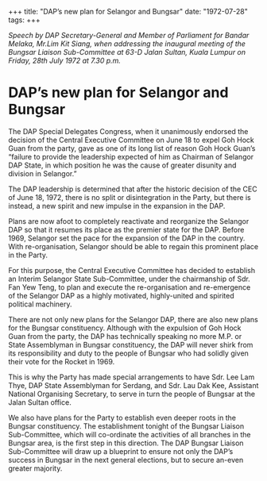 +++ 
title: "DAP’s new plan for Selangor and Bungsar"
date: "1972-07-28"
tags:
+++

_Speech by DAP Secretary-General and Member of Parliament for Bandar Melaka, Mr.Lim Kit Siang, when addressing the inaugural meeting of the Bungsar Liaison Sub-Committee at 63-D Jalan Sultan, Kuala Lumpur on Friday, 28th July 1972 at 7.30 p.m._

# DAP’s new plan for Selangor and Bungsar

The DAP Special Delegates Congress, when it unanimously endorsed the decision of the Central Executive Committee on June 18 to expel Goh Hock Guan from the party, gave as one of its long list of reason Goh Hock Guan’s “failure to provide the leadership expected of him as Chairman of Selangor DAP State, in which position he was the cause of greater disunity and division in Selangor.”</u>

The DAP leadership is determined that after the historic decision of the CEC of June 18, 1972, there is no split or disintegration in the Party, but there is instead, a new spirit and new impulse in the expansion in the DAP.

Plans are now afoot to completely reactivate and reorganize the Selangor DAP so that it resumes its place as the premier state for the DAP. Before 1969, Selangor set the pace for the expansion of the DAP in the country. With re-organisation, Selangor should be able to regain this prominent place in the Party.

For this purpose, the Central Executive Committee has decided to establish an Interim Selangor State Sub-Committee, under the chairmanship of Sdr. Fan Yew Teng, to plan and execute the re-organisation and re-emergence of the Selangor DAP as a highly motivated, highly-united and spirited political machinery.

There are not only new plans for the Selangor DAP, there are also new plans for the Bungsar constituency. Although with the expulsion of Goh Hock Guan from the party, the DAP has technically speaking no more M.P. or State Assemblyman in Bungsar constituency, the DAP will never shirk from its responsibility and duty to the people of Bungsar who had solidly given their vote for the Rocket in 1969.

This is why the Party has made special arrangements to have Sdr. Lee Lam Thye, DAP State Assemblyman for Serdang, and Sdr. Lau Dak Kee, Assistant National Organising Secretary, to serve in turn the people of Bungsar at the Jalan Sultan office.

We also have plans for the Party to establish even deeper roots in the Bungsar constituency. The establishment tonight of the Bungsar Liaison Sub-Committee, which will co-ordinate the activities of all branches in the Bungsar area, is the first step in this direction. The DAP Bungsar Liaison Sub-Committee will draw up a blueprint to ensure not only the DAP’s success in Bungsar in the next general elections, but to secure an-even greater majority.  
 
